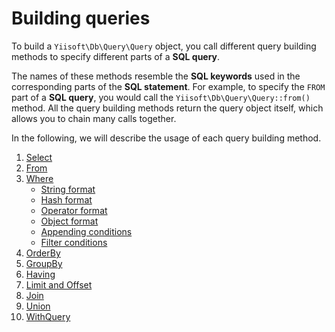 # Building queries

To build a `Yiisoft\Db\Query\Query` object, you call different query building methods to specify different parts of a **SQL query**.

The names of these methods resemble the **SQL keywords** used in the corresponding parts of the **SQL statement**. For example, to specify the `FROM` part of a **SQL query**, you would call the `Yiisoft\Db\Query\Query::from()` method. All the query building methods return the query object itself, which allows you to chain many calls together.

In the following, we will describe the usage of each query building method.

1. [Select](/docs/en/query/select.md)
2. [From](/docs/en/query/from.md)
3. [Where](/docs/en/query/where.md)
   - [String format](/docs/en/query/where.md#string-format)
   - [Hash format](/docs/en/query/where.md#hash-format)
   - [Operator format](/docs/en/query/where.md#operator-format)
   - [Object format](/docs/en/query/where.md#object-format)
   - [Appending conditions](/docs/en/query/where.md#appending-conditions)
   - [Filter conditions](/docs/en/query/where.md#filter-conditions)
4. [OrderBy](/docs/en/query/order-by.md)
5. [GroupBy](/docs/en/query/group-by.md)
6. [Having](/docs/en/query/having.md)
7. [Limit and Offset](/docs/en/query/limit-and-offset.md)
8. [Join](/docs/en/query/join.md)
9. [Union](/docs/en/query/union.md)
10. [WithQuery](/docs/en/query/with-query.md)
